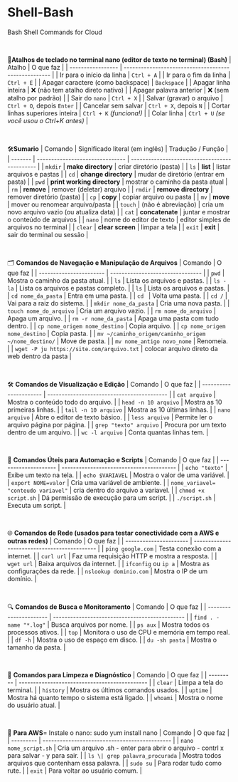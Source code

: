 # Shell-Bash
Bash Shell Commands for Cloud

<br>

🧠**Atalhos de teclado no terminal nano (editor de texto no terminal) (Bash)**
| Atalho            | O que faz                                            |
| ----------------- | ---------------------------------------------------- |
| Ir para o início da linha         | `Ctrl + A`                                 |
| Ir para o fim da linha            | `Ctrl + E`                                 |
| Apagar caractere (como backspace) | `Backspace`                                |
| Apagar linha inteira              | ❌ (não tem atalho direto nativo)           |
| Apagar palavra anterior           | ❌ (sem atalho por padrão)                  |
| Sair do `nano`                    | `Ctrl + X`                                 |
| Salvar (gravar) o arquivo         | `Ctrl + O`, depois `Enter`                 |
| Cancelar sem salvar               | `Ctrl + X`, depois `N`                     |
| Cortar linhas superiores inteira              | `Ctrl + K` *(funciona!)*                   |
| Colar linha                       | `Ctrl + U` *(se você usou o Ctrl+K antes)* |



<br>

🛠️**Sumario**
| Comando | Significado literal (em inglês) | Tradução / Função                             |
| ------- | ------------------------------- | --------------------------------------------- |
| `mkdir` | **make directory**              | criar diretório (pasta)                       |
| `ls`    | **list**                        | listar arquivos e pastas                      |
| `cd`    | **change directory**            | mudar de diretório (entrar em pasta)          |
| `pwd`   | **print working directory**     | mostrar o caminho da pasta atual              |
| `rm`    | **remove**                      | remover (deletar) arquivo                     |
| `rmdir` | **remove directory**            | remover diretório (pasta)                     |
| `cp`    | **copy**                        | copiar arquivo ou pasta                       |
| `mv`    | **move**                        | mover ou renomear arquivo/pasta               |
| `touch` | (não é abreviação)              | cria um novo arquivo vazio (ou atualiza data) |
| `cat`   | **concatenate**                 | juntar e mostrar o conteúdo de arquivos       |
| `nano`  | nome do editor de texto         | editor simples de arquivos no terminal        |
| `clear` | **clear screen**                | limpar a tela                                 |
| `exit`  | **exit**                        | sair do terminal ou sessão                    |

<br>

🗂️ **Comandos de Navegação e Manipulação de Arquivos**
| Comando                 | O que faz                        |
| ----------------------- | -------------------------------- |
| `pwd`                   | Mostra o caminho da pasta atual. |
| `ls`                    | Lista os arquivos e pastas.      |
| `ls -la`                    | Lista os arquivos e pastas completo.      |
| `ls`                    | Lista os arquivos e pastas.      |
| `cd nome_da_pasta`      | Entra em uma pasta.              |
| `cd `                 | Volta uma pasta.                 |
| `cd /`                  | Vai para a raiz do sistema.      |
| `mkdir nome_da_pasta`   | Cria uma nova pasta.             |
| `touch nome_do_arquivo` | Cria um arquivo vazio.           |
| `rm nome_do_arquivo`    | Apaga um arquivo.                |
| `rm -r nome_da_pasta`   | Apaga uma pasta com tudo dentro. |
| `cp nome_origem nome_destino`     | Copia arquivo.          |
| `cp nome_origem nome_destino`  | Copia pasta.          |
| `mv ~/caminho_origem/caminho_origem ~/nome_destino/`     | Move de pasta.                |
| `mv nome_antigo novo_nome`     | Renomeia.                |
| `wget -P ju https://site.com/arquivo.txt`     | colocar arquivo direto da web dentro da pasta               |


<br>

🛠️ **Comandos de Visualização e Edição**
| Comando                | O que faz                                  |
| ---------------------- | ------------------------------------------ |
| `cat arquivo`          | Mostra o conteúdo todo do arquivo.         |
| `head -n 10 arquivo`   | Mostra as 10 primeiras linhas.             |
| `tail -n 10 arquivo`   | Mostra as 10 últimas linhas.               |
| `nano arquivo`         | Abre o editor de texto básico.             |
| `less arquivo`         | Permite ler o arquivo página por página.   |
| `grep "texto" arquivo` | Procura por um texto dentro de um arquivo. |
| `wc -l arquivo`        | Conta quantas linhas tem.                  |

<br>


🧰 **Comandos Úteis para Automação e Scripts**
| Comando              | O que faz                                |
| -------------------- | ---------------------------------------- |
| `echo "texto"`       | Exibe um texto na tela.                  |
| `echo $VARIAVEL`     | Mostra o valor de uma variável.          |
| `export NOME=valor`  | Cria uma variável de ambiente.           |
| `nome_variavel= "conteudo variavel"`  | cria dentro do arquivo a variavel.           |
| `chmod +x script.sh` | Dá permissão de execução para um script. |
| `./script.sh`        | Executa um script.                       |


<br>

🌐 **Comandos de Rede (usados para testar conectividade com a AWS e outras redes)**
| Comando                | O que faz                                    |
| ---------------------- | -------------------------------------------- |
| `ping google.com`      | Testa conexão com a internet.                |
| `curl url`             | Faz uma requisição HTTP e mostra a resposta. |
| `wget url`             | Baixa arquivos da internet.                  |
| `ifconfig` ou `ip a`   | Mostra as configurações da rede.             |
| `nslookup dominio.com` | Mostra o IP de um domínio.                   |


<br>

🔍 **Comandos de Busca e Monitoramento**
| Comando                | O que faz                                      |
| ---------------------- | ---------------------------------------------- |
| `find . -name "*.log"` | Busca arquivos por nome.                       |
| `ps aux`               | Mostra todos os processos ativos.              |
| `top`                  | Monitora o uso de CPU e memória em tempo real. |
| `df -h`                | Mostra o uso de espaço em disco.               |
| `du -sh pasta`         | Mostra o tamanho da pasta.                     |


<br>

🧹 **Comandos para Limpeza e Diagnóstico**
| Comando   | O que faz                                     |
| --------- | --------------------------------------------- |
| `clear`   | Limpa a tela do terminal.                     |
| `history` | Mostra os últimos comandos usados.            |
| `uptime`  | Mostra há quanto tempo o sistema está ligado. |
| `whoami`  | Mostra o nome do usuário atual.               |

<br>

🧹 **Para AWS**=
Instale o nano: sudo yum install nano
| Comando   | O que faz                                     |
| --------- | --------------------------------------------- |
| `nano nome_script.sh`   | Cria um arquivo .sh - enter para abrir o arquivo - contrl x para salvar - y para sair.                     |
| ` ls \| grep palavra_procurada ` | Mostra todos arquivos que contenham essa palavra.            |
| `sudo su`  | Para rodar tudo como rute. |
| `exit`  | Para voltar ao usuário comum.               |
